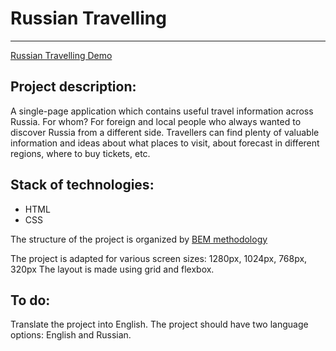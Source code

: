 # Russian Travelling

_______
[Russian Travelling Demo](https://tatianaryzhova.github.io/russian-travel/)

## Project description:

A single-page application which contains useful travel information across Russia. For whom? For foreign and local people
who always wanted to discover Russia from a different side. Travellers can find plenty of valuable information and ideas
about what places to visit, about forecast in different regions, where to buy tickets, etc.

## Stack of technologies:

* HTML
* CSS

The structure of the project is organized by [BEM methodology](https://ru.bem.info/methodology/)

The project is adapted for various screen sizes: 1280px, 1024px, 768px, 320px The layout is made using grid and flexbox.

## To do:

Translate the project into English. The project should have two language options: English and Russian.
